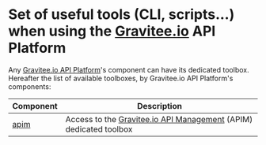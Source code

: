 # Set of useful tools (CLI, scripts...) when using the [Gravitee.io](https://gravitee.io/) API Platform

Any [Gravitee.io API Platform](https://gravitee.io/)'s component can have its dedicated toolbox.
Hereafter the list of available toolboxes, by Gravitee.io API Platform's components:

| Component             | Description                                                                                                |
| --------------------- | ---------------------------------------------------------------------------------------------------------- |
| [apim](./apim)        | Access to the [Gravitee.io API Management](https://gravitee.io/products/apim/) (APIM) dedicated toolbox    |